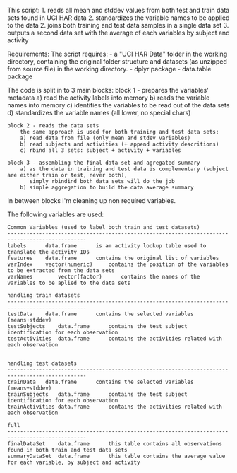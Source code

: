 This script:
	1. reads all mean and stddev values from both test and train data sets found in UCI HAR data
	2. standardizes the variable names to be applied to the data
	2. joins both training and test data samples in a single data set
	3. outputs a second data set with the average of each variables by subject and activity

Requirements:
The script requires:
	- a "UCI HAR Data" folder in the working directory, 
	  containing the original folder structure and datasets (as unzipped from source file) in the working directory.
	- dplyr package
	- data.table package

The code is split in to 3 main blocks:
	block 1 - prepares the variables' metadata
		a) read the activity labels into memory
		b) reads the variable names into memory
		c) identifies the variables to be read out of the data sets
		d) standardizes the variable names (all lower, no special chars)
		
	block 2 - reads the data sets
		the same approach is used for both training and test data sets:
		a) read data from file (only mean and stdev variables)
		b) read subjects and activities (+ append activity descritions)
		c) rbind all 3 sets: subject + activity + variables
		
	block 3 - assembling the final data set and agregated summary 
		a) as the data in training and test data is complementary (subject are either train or test, never both), 
		   simply rbindind both data sets will do the job
		b) simple aggregation to build the data average summary
	
	
In between blocks I'm cleaning up non required variables.
	
	
The following variables are used:

	Common Variables (used to label both train and test datasets)
	-----------------------------------------------------------------------------------------------
	labels		data.frame		is am activity lookup table used to translate the activity IDs
	features	data.frame		contains the original list of variables
	varIndex	vector(numeric)  	contains the position of the variables to be extracted from the data sets
	varNames        vector(factor)  	contains the names of the variables to be aplied to the data sets

	handling train datasets
	-----------------------------------------------------------------------------------------------
	testData	data.frame		contains the selected variables (means+stddev)
	testSubjects	data.frame		contains the test subject identification for each observation
	testActivities	data.frame		contains the activities related with each observation


	handling test datasets
	-----------------------------------------------------------------------------------------------
	trainData	data.frame		contains the selected variables (means+stddev)
	trainSubjects	data.frame		contains the test subject identification for each observation
	trainActivities	data.frame		contains the activities related with each observation

	full 
	-----------------------------------------------------------------------------------------------
	finalDataSet	data.frame		this table contains all observations found in both train and test data sets
	summaryDataSet	data.frame		this table contains the average value for each variable, by subject and activity

	
		
